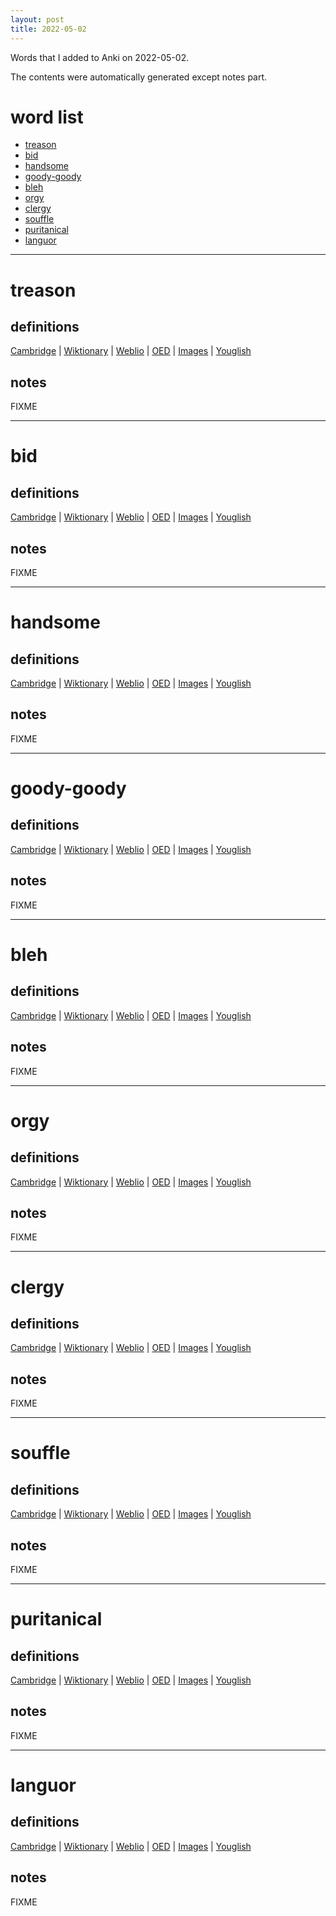 ```yaml
---
layout: post
title: 2022-05-02
---
```


Words that I added to Anki on 2022-05-02.

The contents were automatically generated except notes part.
# word list
- [treason](#treason)
- [bid](#bid)
- [handsome](#handsome)
- [goody-goody](#goody-goody)
- [bleh](#bleh)
- [orgy](#orgy)
- [clergy](#clergy)
- [souffle](#souffle)
- [puritanical](#puritanical)
- [languor](#languor)

---

# treason
## definitions
[Cambridge](https://dictionary.cambridge.org/us/dictionary/english/treason)
|
[Wiktionary](https://en.wiktionary.org/wiki/treason#English)
|
[Weblio](https://ejje.weblio.jp/content_find?query=treason&searchType=exact)
|
[OED](https://www.oed.com/search?q=treason)
|
[Images](https://www.google.com/search?tbm=isch&q=treason)
|
[Youglish](https://youglish.com/pronounce/treason/english/us)

## notes
FIXME

---

# bid
## definitions
[Cambridge](https://dictionary.cambridge.org/us/dictionary/english/bid)
|
[Wiktionary](https://en.wiktionary.org/wiki/bid#English)
|
[Weblio](https://ejje.weblio.jp/content_find?query=bid&searchType=exact)
|
[OED](https://www.oed.com/search?q=bid)
|
[Images](https://www.google.com/search?tbm=isch&q=bid)
|
[Youglish](https://youglish.com/pronounce/bid/english/us)

## notes
FIXME

---

# handsome
## definitions
[Cambridge](https://dictionary.cambridge.org/us/dictionary/english/handsome)
|
[Wiktionary](https://en.wiktionary.org/wiki/handsome#English)
|
[Weblio](https://ejje.weblio.jp/content_find?query=handsome&searchType=exact)
|
[OED](https://www.oed.com/search?q=handsome)
|
[Images](https://www.google.com/search?tbm=isch&q=handsome)
|
[Youglish](https://youglish.com/pronounce/handsome/english/us)

## notes
FIXME

---

# goody-goody
## definitions
[Cambridge](https://dictionary.cambridge.org/us/dictionary/english/goody-goody)
|
[Wiktionary](https://en.wiktionary.org/wiki/goody-goody#English)
|
[Weblio](https://ejje.weblio.jp/content_find?query=goody-goody&searchType=exact)
|
[OED](https://www.oed.com/search?q=goody-goody)
|
[Images](https://www.google.com/search?tbm=isch&q=goody-goody)
|
[Youglish](https://youglish.com/pronounce/goody-goody/english/us)

## notes
FIXME

---

# bleh
## definitions
[Cambridge](https://dictionary.cambridge.org/us/dictionary/english/bleh)
|
[Wiktionary](https://en.wiktionary.org/wiki/bleh#English)
|
[Weblio](https://ejje.weblio.jp/content_find?query=bleh&searchType=exact)
|
[OED](https://www.oed.com/search?q=bleh)
|
[Images](https://www.google.com/search?tbm=isch&q=bleh)
|
[Youglish](https://youglish.com/pronounce/bleh/english/us)

## notes
FIXME

---

# orgy
## definitions
[Cambridge](https://dictionary.cambridge.org/us/dictionary/english/orgy)
|
[Wiktionary](https://en.wiktionary.org/wiki/orgy#English)
|
[Weblio](https://ejje.weblio.jp/content_find?query=orgy&searchType=exact)
|
[OED](https://www.oed.com/search?q=orgy)
|
[Images](https://www.google.com/search?tbm=isch&q=orgy)
|
[Youglish](https://youglish.com/pronounce/orgy/english/us)

## notes
FIXME

---

# clergy
## definitions
[Cambridge](https://dictionary.cambridge.org/us/dictionary/english/clergy)
|
[Wiktionary](https://en.wiktionary.org/wiki/clergy#English)
|
[Weblio](https://ejje.weblio.jp/content_find?query=clergy&searchType=exact)
|
[OED](https://www.oed.com/search?q=clergy)
|
[Images](https://www.google.com/search?tbm=isch&q=clergy)
|
[Youglish](https://youglish.com/pronounce/clergy/english/us)

## notes
FIXME

---

# souffle
## definitions
[Cambridge](https://dictionary.cambridge.org/us/dictionary/english/souffle)
|
[Wiktionary](https://en.wiktionary.org/wiki/souffle#English)
|
[Weblio](https://ejje.weblio.jp/content_find?query=souffle&searchType=exact)
|
[OED](https://www.oed.com/search?q=souffle)
|
[Images](https://www.google.com/search?tbm=isch&q=souffle)
|
[Youglish](https://youglish.com/pronounce/souffle/english/us)

## notes
FIXME

---

# puritanical
## definitions
[Cambridge](https://dictionary.cambridge.org/us/dictionary/english/puritanical)
|
[Wiktionary](https://en.wiktionary.org/wiki/puritanical#English)
|
[Weblio](https://ejje.weblio.jp/content_find?query=puritanical&searchType=exact)
|
[OED](https://www.oed.com/search?q=puritanical)
|
[Images](https://www.google.com/search?tbm=isch&q=puritanical)
|
[Youglish](https://youglish.com/pronounce/puritanical/english/us)

## notes
FIXME

---

# languor
## definitions
[Cambridge](https://dictionary.cambridge.org/us/dictionary/english/languor)
|
[Wiktionary](https://en.wiktionary.org/wiki/languor#English)
|
[Weblio](https://ejje.weblio.jp/content_find?query=languor&searchType=exact)
|
[OED](https://www.oed.com/search?q=languor)
|
[Images](https://www.google.com/search?tbm=isch&q=languor)
|
[Youglish](https://youglish.com/pronounce/languor/english/us)

## notes
FIXME
